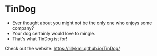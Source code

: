 # TinDog

- Ever thought about you might not be the only one who enjoys some company? 
- Your dog certainly would love to mingle. 
- That's what TinDog ist for!

Check out the website: https://lillykml.github.io/TinDog/
